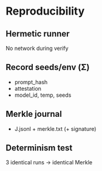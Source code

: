 # Reproducibility

## Hermetic runner
No network during verify

## Record seeds/env (Σ)
- prompt_hash
- attestation
- model_id, temp, seeds

## Merkle journal
- J.jsonl + merkle.txt (+ signature)

## Determinism test
3 identical runs → identical Merkle
